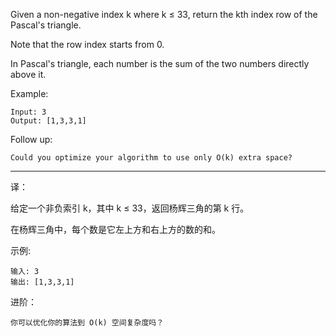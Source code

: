 Given a non-negative index k where k ≤ 33, return the kth index row of the Pascal's triangle.

Note that the row index starts from 0.


In Pascal's triangle, each number is the sum of the two numbers directly above it.

Example:
```
Input: 3
Output: [1,3,3,1]
```

Follow up:
```
Could you optimize your algorithm to use only O(k) extra space?
```
---

译：

给定一个非负索引 k，其中 k ≤ 33，返回杨辉三角的第 k 行。


在杨辉三角中，每个数是它左上方和右上方的数的和。

示例:
```
输入: 3
输出: [1,3,3,1]
```
进阶：
```
你可以优化你的算法到 O(k) 空间复杂度吗？
```